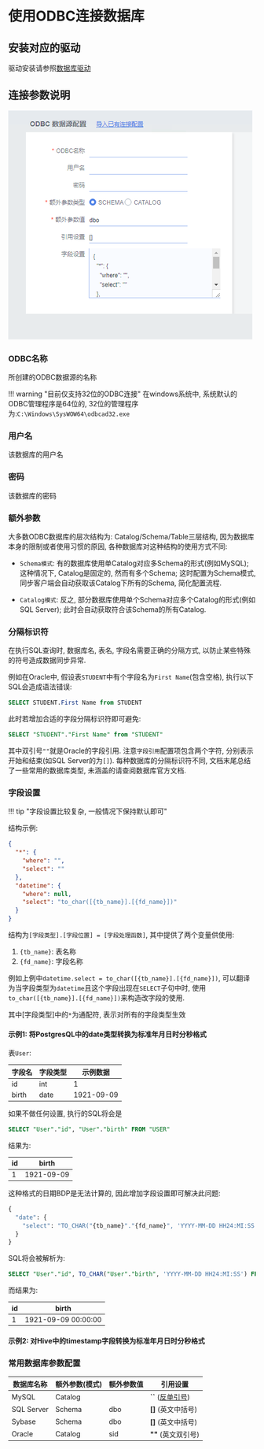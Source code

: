 # 使用ODBC连接数据库

## 安装对应的驱动

驱动安装请参照[数据库驱动](/数据库驱动)

## 连接参数说明

![](img/2df07d2aec00ddc9e53aa9c1983dea74.png)

### ODBC名称
所创建的ODBC数据源的名称

!!! warning "目前仅支持32位的ODBC连接"
    在windows系统中, 系统默认的ODBC管理程序是64位的, 32位的管理程序为:`C:\Windows\SysWOW64\odbcad32.exe`

### 用户名
该数据库的用户名

### 密码
该数据库的密码

### 额外参数
大多数ODBC数据库的层次结构为: Catalog/Schema/Table三层结构, 因为数据库本身的限制或者使用习惯的原因, 各种数据库对这种结构的使用方式不同:

* `Schema模式`: 有的数据库使用单Catalog对应多Schema的形式(例如MySQL); 这种情况下, Catalog是固定的, 然而有多个Schema;
这时配置为Schema模式, 同步客户端会自动获取该Catalog下所有的Schema, 简化配置流程.

* `Catalog模式`: 反之, 部分数据库使用单个Schema对应多个Catalog的形式(例如SQL Server); 此时会自动获取符合该Schema的所有Catalog.


### 分隔标识符
在执行SQL查询时, 数据库名, 表名, 字段名需要正确的分隔方式, 以防止某些特殊的符号造成数据同步异常.

例如在Oracle中, 假设表`STUDENT`中有个字段名为`First Name`(包含空格), 执行以下SQL会造成语法错误:

```SQL
SELECT STUDENT.First Name from STUDENT
```
此时若增加合适的字段分隔标识符即可避免:
```SQL
SELECT "STUDENT"."First Name" from "STUDENT"
```
其中双引号`""`就是Oracle的字段引用. 注意`字段引用`配置项包含两个字符, 分别表示开始和结束(如SQL Server的为`[]`). 每种数据库的分隔标识符不同, 文档末尾总结了一些常用的数据库类型, 未涵盖的请查阅数据库官方文档.

### 字段设置

!!! tip "字段设置比较复杂, 一般情况下保持默认即可"

结构示例:

```json
{
  "*": {
    "where": "",
    "select": ""
  },
  "datetime": {
    "where": null,
    "select": "to_char([{tb_name}].[{fd_name}])"
  }
}
```
结构为`[字段类型].[字段位置] = [字段处理函数]`, 其中提供了两个变量供使用:

1. `{tb_name}`: 表名称
2. `{fd_name}`: 字段名称

例如上例中`datetime.select = to_char([{tb_name}].[{fd_name}])`, 可以翻译为当字段类型为`datetime`且这个字段出现在`SELECT`子句中时, 使用`to_char([{tb_name}].[{fd_name}])`来构造改字段的使用.

其中[字段类型]中的`*`为通配符, 表示对所有的字段类型生效

#### 示例1: 将PostgresQL中的date类型转换为标准年月日时分秒格式

表`User`:

|字段名|字段类型|示例数据|
|---|---|---|
|id|int|1|
|birth|date|1921-09-09|

如果不做任何设置, 执行的SQL将会是
```SQL
SELECT "User"."id", "User"."birth" FROM "USER"
```

结果为:

|id|birth|
|---|---|
|1|1921-09-09|

这种格式的日期BDP是无法计算的, 因此增加字段设置即可解决此问题:

```python
{
  "date": {
    "select": "TO_CHAR("{tb_name}"."{fd_name}", 'YYYY-MM-DD HH24:MI:SS')"
  }
}
```

SQL将会被解析为:
```SQL
SELECT "User"."id", TO_CHAR("User"."birth", 'YYYY-MM-DD HH24:MI:SS') FROM "USER"
```

而结果为:

|id|birth|
|---|---|
|1|1921-09-09 00:00:00|

#### 示例2: 对Hive中的timestamp字段转换为标准年月日时分秒格式


### 常用数据库参数配置

|数据库名称|额外参数(模式)|额外参数值|引用设置|
|---|---|---|---|
|MySQL|Catalog||**``** ([反单引号](https://baike.baidu.com/item/%60/5633084?fr=aladdin))
|SQL Server|Schema|dbo|**[]** (英文中括号)
|Sybase|Schema|dbo|**[]** (英文中括号)
|Oracle|Catalog|sid|**""** (英文双引号)
